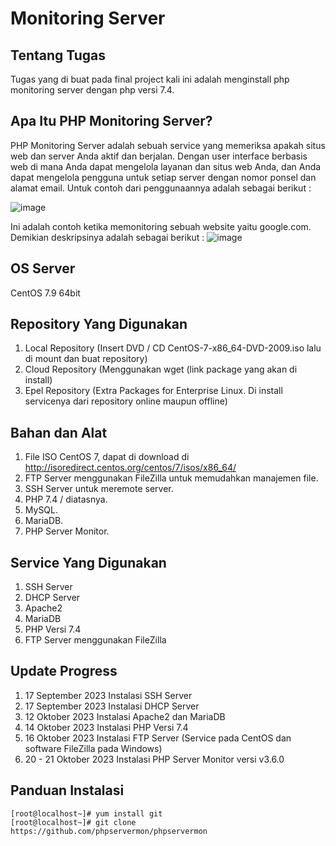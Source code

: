 # Monitoring Server

## Tentang Tugas
Tugas yang di buat pada final project kali ini adalah menginstall php monitoring server dengan php versi 7.4.

## Apa Itu PHP Monitoring Server?
PHP Monitoring Server adalah sebuah service yang memeriksa apakah situs web dan server Anda aktif dan berjalan. Dengan user interface berbasis web di mana Anda dapat mengelola layanan dan situs web Anda, dan Anda dapat mengelola pengguna untuk setiap server dengan nomor ponsel dan alamat email. Untuk contoh dari penggunaannya adalah sebagai berikut :

![image](https://github.com/alifmf2309/Monitoring-Server-menggunakan-PHP-Monitoring-Server/assets/117895406/def86bde-0e62-4af4-a40e-350384f2590e)

Ini adalah contoh ketika memonitoring sebuah website yaitu google.com. Demikian deskripsinya adalah sebagai berikut :
![image](https://github.com/alifmf2309/Monitoring-Server-menggunakan-PHP-Monitoring-Server/assets/117895406/6a8e9590-b4eb-4c2e-acc7-257b435cca29)


## OS Server
CentOS 7.9 64bit

## Repository Yang Digunakan
1. Local Repository (Insert DVD / CD CentOS-7-x86_64-DVD-2009.iso lalu di mount dan buat repository)
2. Cloud Repository (Menggunakan wget (link package yang akan di install)
3. Epel Repository (Extra Packages for Enterprise Linux. Di install servicenya dari repository online maupun offline)

## Bahan dan Alat
1. File ISO CentOS 7, dapat di download di http://isoredirect.centos.org/centos/7/isos/x86_64/
2. FTP Server menggunakan FileZilla untuk memudahkan manajemen file.
3. SSH Server untuk meremote server.
4. PHP 7.4 / diatasnya.
5. MySQL.
6. MariaDB.
7. PHP Server Monitor.

## Service Yang Digunakan
1. SSH Server
2. DHCP Server
3. Apache2
4. MariaDB
5. PHP Versi 7.4
6. FTP Server menggunakan FileZilla

## Update Progress
1. 17 September 2023 Instalasi SSH Server
2. 17 September 2023 Instalasi DHCP Server
3. 12 Oktober 2023  Instalasi Apache2 dan MariaDB
4. 14 Oktober 2023 Instalasi PHP Versi 7.4
5. 16 Oktober 2023 Instalasi FTP Server (Service pada CentOS dan software FileZilla pada Windows)
6. 20 - 21 Oktober 2023 Instalasi PHP Server Monitor versi v3.6.0

## Panduan Instalasi
```
[root@localhost~]# yum install git
[root@localhost~]# git clone https://github.com/phpservermon/phpservermon
```
